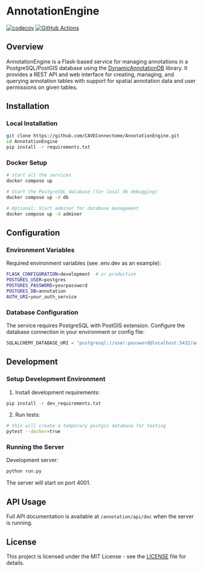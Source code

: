 # AnnotationEngine

[![codecov](https://codecov.io/gh/CAVEConnectome/AnnotationEngine/branch/master/graph/badge.svg)](https://codecov.io/gh/CAVEConnectome/AnnotationEngine)
[![GitHub Actions](https://github.com/CAVEConnectome/AnnotationEngine/actions/workflows/annotationengine.yml/badge.svg)](https://github.com/CAVEConnectome/AnnotationEngine/actions/workflows/annotationengine.yml)

## Overview

AnnotationEngine is a Flask-based service for managing annotations in a PostgreSQL/PostGIS database using the [DynamicAnnotationDB](https://github.com/CAVEconnectome/DynamicAnnotationDB/) library. It provides a REST API and web interface for creating, managing, and querying annotation tables with support for spatial annotation data and user permissions on given tables.

## Installation

### Local Installation

```bash
git clone https://github.com/CAVEConnectome/AnnotationEngine.git
cd AnnotationEngine
pip install -r requirements.txt
```

### Docker Setup

```bash
# start all the services
docker compose up

# Start the PostgreSQL database (for local db debugging)
docker compose up -d db

# Optional: Start adminer for database management
docker compose up -d adminer
```

## Configuration

### Environment Variables

Required environment variables (see .env.dev as an example):

```bash
FLASK_CONFIGURATION=development  # or production
POSTGRES_USER=postgres
POSTGRES_PASSWORD=yourpassword
POSTGRES_DB=annotation
AUTH_URI=your_auth_service
```

### Database Configuration

The service requires PostgreSQL with PostGIS extension. Configure the database connection in your environment or config file:

```python
SQLALCHEMY_DATABASE_URI = "postgresql://user:password@localhost:5432/annotation"
```

## Development

### Setup Development Environment

1. Install development requirements:

```bash
pip install -r dev_requirements.txt
```

2. Run tests:

```bash
# this will create a temporary postgis database for testing
pytest --docker=true
```

### Running the Server

Development server:

```bash
python run.py
```

The server will start on port 4001.

## API Usage

Full API documentation is available at `/annotation/api/doc` when the server is running.

## License

This project is licensed under the MIT License - see the [LICENSE](LICENSE) file for details.
